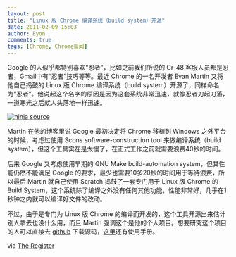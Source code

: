 ```yaml
---
layout: post
title: "Linux 版 Chrome 编译系统（build system）开源"
date: 2011-02-09 15:03
author: Eyon
comments: true
tags: [Chrome, Chrome新闻]
---
```

Google 的人似乎都特别喜欢“忍者”，比如之前我们所说的 Cr-48 客服人员都是忍者，Gmail中有“忍者”技巧等等。最近 Chrome 的一名开发者 Evan Martin 又将他自己捣鼓的 Linux 版 Chrome 编译系统（build system）开源了，同样命名为“忍者”。他说起这个名字的原因是因为这套系统非常迅速，就像忍者刀起刀落，一道寒光之后就人头落地一样迅速。

<a href="http://img.chromi.org/2011/02/ninja-source.png">![](http://img.chromi.org/2011/02/ninja-source.png "ninja source")</a>

Martin 在他的博客里说 Google 最初决定将 Chrome 移植到 Windows 之外平台的时候，考虑过使用  Scons software-construction tool 来做编译系统（build system），但这个工具实在是太慢了，在正式工作之前就需要浪费40秒的时间。

后来 Google 又考虑使用早期的 GNU Make build-automation system，但其性能仍然不能满足 Google 的要求，最少也需要10多20秒的时间用于等待浪费，所以最后 Martin 就自己使用 Scratch 捣鼓了一套专门用于 Linux 版 Chrome 的 Build System，这个系统除了编译之外没有任何其他功能，性能非常好，几乎在1秒钟之内就可以编译好文件的改动。

不过，由于是专门为 Linux 版 Chrome 的编译而开发的，这个工具开源出来估计别人拿去也没什么用，而且 Martin 强调这个是他的个人项目。想要研究这个项目的人可以直接去 [github](https://github.com/martine/ninja) 下载源码，[这里](http://martine.github.com/ninja/manual.html)还有使用手册。

via [The Register](http://www.theregister.co.uk/2011/02/08/google_ninja_build_system_open_sourced/)

